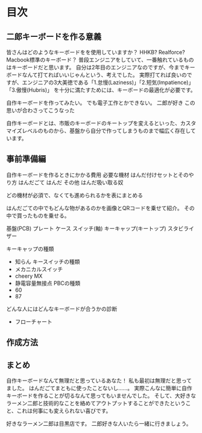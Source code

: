 # 目次

## 二郎キーボードを作る意義

皆さんはどのようなキーボードをを使用していますか？
HHKB? Realforce? Macbook標準のキーボード？
普段エンジニアをしていて、一番触れているものはキーボードだと思います。
自分は2年目のエンジニアなのですが、今までキーボードなんて打てればいいじゃんという、考えでした。
実際打てれば良いのですが、エンジニアの3大美徳である「1.怠慢(Laziness)」「2.短気(Impatience)」「3.傲慢(Hubris)」
を十分に満たすためには、キーボードの最適化が必要です。


自作キーボードを作ってみたい。
でも電子工作とかできない。
二郎が好き
この思いが合わさってこうなった

自作キーボードとは、市販のキーボードのキートップを変えるといった、カスタマイズレベルのものから、基盤から自分で作ってしまうものまで幅広く存在しています。



## 事前準備編

自作キーボードを作るときにかかる費用
必要な機材
はんだ付けセットとそのやり方
はんだごて
はんだ
その他 はんだ吸い取る奴

どの機材が必須で、なくても進められるかを表にまとめる

はんだごての中でもどんな物があるのかを画像とQRコードを乗せて紹介。
その中で買ったものを乗せる。

基盤(PCB)
プレート
ケース
スイッチ(軸)
キーキャップ(キートップ)
スタビライザー

キーキャップの種類
- 知らん
キースイッチの種類
- メカニカルスイッチ
- cheery MX
- 静電容量無接点
PBCの種類
- 60
- 87

どんな人にはどんなキーボードが合うかの診断
- フローチャート

## 作成方法


## まとめ

自作キーボードなんて無理だと思っているあなた！
私も最初は無理だと思ってました。
はんだごてまともに使ったことないし......。
実際こんなに簡単に自作キーボードを作ることが切るなんて思ってもいませんでした。
そして、大好きなラーメン二郎と技術的なことを絡めてアウトプットすることができたということ、これは何事にも変えられない喜びです。

好きなラーメン二郎は目黒店です。
二郎好きな人いたら一緒に行きましょう。